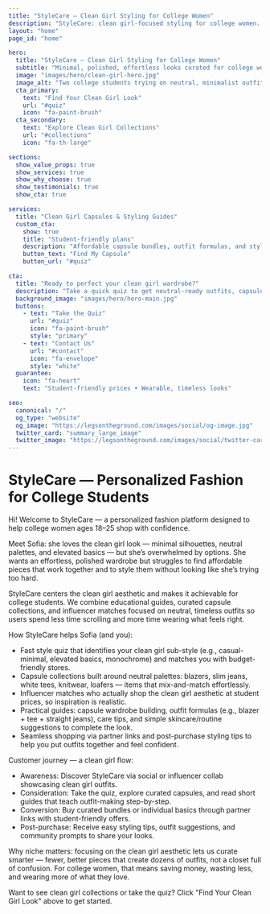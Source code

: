```yaml
---
title: "StyleCare — Clean Girl Styling for College Women"
description: "StyleCare: clean girl-focused styling for college women. Take the quiz, shop capsule collections, and build an effortless wardrobe on a student budget."
layout: "home"
page_id: "home"

hero:
  title: "StyleCare — Clean Girl Styling for College Women"
  subtitle: "Minimal, polished, effortless looks curated for college women (18–25) who love the clean girl aesthetic — neutral tones, elevated basics, and easy outfits."
  image: "images/hero/clean-girl-hero.jpg"
  image_alt: "Two college students trying on neutral, minimalist outfits"
  cta_primary:
    text: "Find Your Clean Girl Look"
    url: "#quiz"
    icon: "fa-paint-brush"
  cta_secondary:
    text: "Explore Clean Girl Collections"
    url: "#collections"
    icon: "fa-th-large"

sections:
  show_value_props: true
  show_services: true
  show_why_choose: true
  show_testimonials: true
  show_cta: true

services:
  title: "Clean Girl Capsules & Styling Guides"
  custom_cta:
    show: true
    title: "Student-friendly plans"
    description: "Affordable capsule bundles, outfit formulas, and styling guidance starting at $9.99/month"
    button_text: "Find My Capsule"
    button_url: "#quiz"

cta:
  title: "Ready to perfect your clean girl wardrobe?"
  description: "Take a quick quiz to get neutral-ready outfits, capsule wardrobes, and styling tips that make dressing effortless."
  background_image: "images/hero/hero-main.jpg"
  buttons:
    - text: "Take the Quiz"
      url: "#quiz"
      icon: "fa-paint-brush"
      style: "primary"
    - text: "Contact Us"
      url: "#contact"
      icon: "fa-envelope"
      style: "white"
  guarantee:
    icon: "fa-heart"
    text: "Student-friendly prices • Wearable, timeless looks"

seo:
  canonical: "/"
  og_type: "website"
  og_image: "https://legsontheground.com/images/social/og-image.jpg"
  twitter_card: "summary_large_image"
  twitter_image: "https://legsontheground.com/images/social/twitter-card.jpg"
---
```


# StyleCare — Personalized Fashion for College Students

Hi! Welcome to StyleCare — a personalized fashion platform designed to help college women ages 18–25 shop with confidence.

Meet Sofia: she loves the clean girl look — minimal silhouettes, neutral palettes, and elevated basics — but she’s overwhelmed by options. She wants an effortless, polished wardrobe but struggles to find affordable pieces that work together and to style them without looking like she’s trying too hard.

StyleCare centers the clean girl aesthetic and makes it achievable for college students. We combine educational guides, curated capsule collections, and influencer matches focused on neutral, timeless outfits so users spend less time scrolling and more time wearing what feels right.

How StyleCare helps Sofia (and you):

- Fast style quiz that identifies your clean girl sub-style (e.g., casual-minimal, elevated basics, monochrome) and matches you with budget-friendly stores.
- Capsule collections built around neutral palettes: blazers, slim jeans, white tees, knitwear, loafers — items that mix-and-match effortlessly.
- Influencer matches who actually shop the clean girl aesthetic at student prices, so inspiration is realistic.
- Practical guides: capsule wardrobe building, outfit formulas (e.g., blazer + tee + straight jeans), care tips, and simple skincare/routine suggestions to complete the look.
- Seamless shopping via partner links and post-purchase styling tips to help you put outfits together and feel confident.

Customer journey — a clean girl flow:

- Awareness: Discover StyleCare via social or influencer collab showcasing clean girl outfits.
- Consideration: Take the quiz, explore curated capsules, and read short guides that teach outfit-making step-by-step.
- Conversion: Buy curated bundles or individual basics through partner links with student-friendly offers.
- Post-purchase: Receive easy styling tips, outfit suggestions, and community prompts to share your looks.

Why niche matters: focusing on the clean girl aesthetic lets us curate smarter — fewer, better pieces that create dozens of outfits, not a closet full of confusion. For college women, that means saving money, wasting less, and wearing more of what they love.

Want to see clean girl collections or take the quiz? Click "Find Your Clean Girl Look" above to get started.
